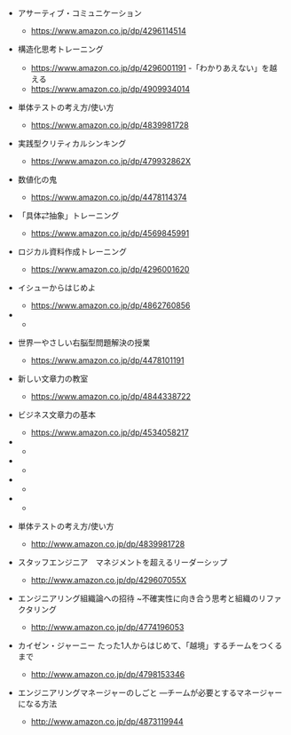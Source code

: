 - アサーティブ・コミュニケーション
    - https://www.amazon.co.jp/dp/4296114514 
- 構造化思考トレーニング
    - https://www.amazon.co.jp/dp/4296001191
-「わかりあえない」を越える
    - https://www.amazon.co.jp/dp/4909934014
- 単体テストの考え方/使い方
    - https://www.amazon.co.jp/dp/4839981728

- 実践型クリティカルシンキング
    - https://www.amazon.co.jp/dp/479932862X
 

- 数値化の鬼
    - https://www.amazon.co.jp/dp/4478114374
- 「具体⇄抽象」トレーニング
    - https://www.amazon.co.jp/dp/4569845991
- ロジカル資料作成トレーニング
    - https://www.amazon.co.jp/dp/4296001620
- イシューからはじめよ
    - https://www.amazon.co.jp/dp/4862760856
-
    - 
- 世界一やさしい右脳型問題解決の授業
    - https://www.amazon.co.jp/dp/4478101191
- 新しい文章力の教室
    - https://www.amazon.co.jp/dp/4844338722
- ビジネス文章力の基本
    - https://www.amazon.co.jp/dp/4534058217
- 
    - 
- 
    - 
- 
    - 
- 
    - 










- 単体テストの考え方/使い方
    - http://www.amazon.co.jp/dp/4839981728

- スタッフエンジニア　マネジメントを超えるリーダーシップ
    - http://www.amazon.co.jp/dp/429607055X

- エンジニアリング組織論への招待 ~不確実性に向き合う思考と組織のリファクタリング
    - http://www.amazon.co.jp/dp/4774196053

- カイゼン・ジャーニー たった1人からはじめて、「越境」するチームをつくるまで
    - http://www.amazon.co.jp/dp/4798153346

- エンジニアリングマネージャーのしごと ―チームが必要とするマネージャーになる方法
    - http://www.amazon.co.jp/dp/4873119944
